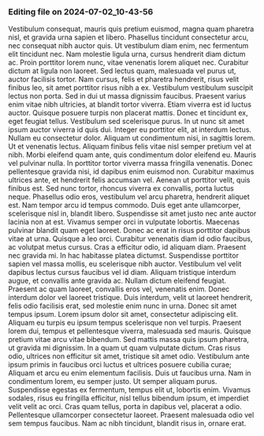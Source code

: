

### Editing file on 2024-07-02_10-43-56

Vestibulum consequat, mauris quis pretium euismod, magna quam pharetra nisl, et gravida urna sapien et libero. Phasellus tincidunt consectetur arcu, nec consequat nibh auctor quis. Ut vestibulum diam enim, nec fermentum elit tincidunt nec. Nam molestie ligula urna, cursus hendrerit diam dictum ac. Proin porttitor lorem nunc, vitae venenatis lorem aliquet nec. Curabitur dictum at ligula non laoreet. Sed lectus quam, malesuada vel purus ut, auctor facilisis tortor. Nam cursus, felis et pharetra hendrerit, risus velit finibus leo, sit amet porttitor risus nibh a ex. Vestibulum vestibulum suscipit lectus non porta. Sed in dui ut massa dignissim faucibus. Praesent varius enim vitae nibh ultricies, at blandit tortor viverra. Etiam viverra est id luctus auctor. Quisque posuere turpis non placerat mattis. Donec et tincidunt ex, eget feugiat tellus.
Vestibulum sed scelerisque purus. In ut nunc sit amet ipsum auctor viverra id quis dui. Integer eu porttitor elit, at interdum lectus. Nullam eu consectetur dolor. Aliquam ut condimentum nisi, in sagittis lorem. Ut et venenatis lectus. Aliquam finibus felis vitae nisl semper pretium vel at nibh. Morbi eleifend quam ante, quis condimentum dolor eleifend eu. Mauris vel pulvinar nulla. In porttitor tortor viverra massa fringilla venenatis. Donec pellentesque gravida nisi, id dapibus enim euismod non. Curabitur maximus ultrices ante, et hendrerit felis accumsan vel. Aenean ut porttitor velit, quis finibus est. Sed nunc tortor, rhoncus viverra ex convallis, porta luctus neque. Phasellus odio eros, vestibulum vel arcu pharetra, hendrerit aliquet est.
Nam tempor arcu id tempus commodo. Duis eget ante ullamcorper, scelerisque nisl in, blandit libero. Suspendisse sit amet justo nec ante auctor lacinia non at est. Vivamus semper orci in vulputate lobortis. Maecenas pulvinar blandit quam eget laoreet. Donec ac erat in risus porttitor dapibus vitae at urna. Quisque a leo orci. Curabitur venenatis diam id odio faucibus, ac volutpat metus cursus.
Cras a efficitur odio, id aliquam diam. Praesent nec gravida mi. In hac habitasse platea dictumst. Suspendisse porttitor sapien vel massa mollis, eu scelerisque nibh auctor. Vestibulum vel velit dapibus lectus cursus faucibus vel id diam. Aliquam tristique interdum augue, et convallis ante gravida ac. Nullam dictum eleifend feugiat. Praesent ac quam laoreet, convallis eros vel, venenatis enim. Donec interdum dolor vel laoreet tristique. Duis interdum, velit ut laoreet hendrerit, felis odio facilisis erat, sed molestie enim nunc in urna. Donec sit amet tempus ipsum. Lorem ipsum dolor sit amet, consectetur adipiscing elit. Aliquam eu turpis eu ipsum tempus scelerisque non vel turpis. Praesent lorem dui, tempus et pellentesque viverra, malesuada sed mauris.
Quisque pretium vitae arcu vitae bibendum. Sed mattis massa quis ipsum pharetra, ut gravida mi dignissim. In a quam ut quam vulputate dictum. Cras risus odio, ultrices non efficitur sit amet, tristique sit amet odio. Vestibulum ante ipsum primis in faucibus orci luctus et ultrices posuere cubilia curae; Aliquam et arcu eu enim elementum facilisis. Duis ut faucibus urna. Nam in condimentum lorem, eu semper justo. Ut semper aliquam purus. Suspendisse egestas ex fermentum, tempus elit ut, lobortis enim. Vivamus sodales, risus eu fringilla efficitur, nisl tellus bibendum ipsum, et imperdiet velit velit ac orci. Cras quam tellus, porta in dapibus vel, placerat a odio. Pellentesque ullamcorper consectetur laoreet. Praesent malesuada odio vel sem tempus faucibus. Nam ac nibh tincidunt, blandit risus in, ornare erat.


